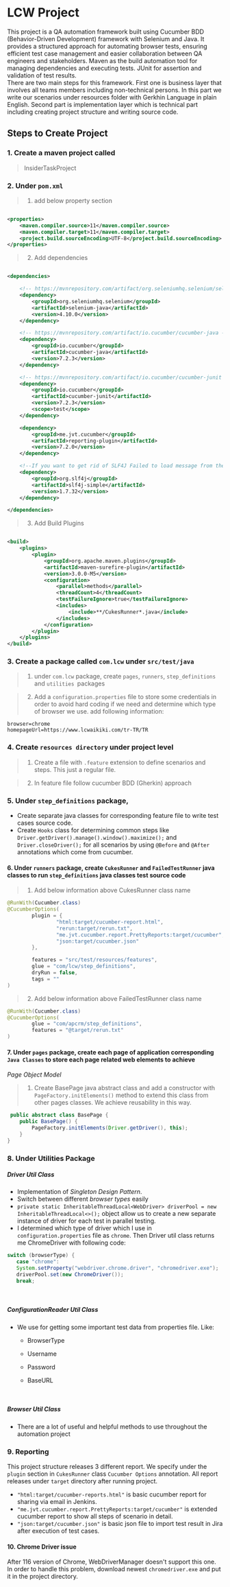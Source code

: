 # LCW Project

This project is a QA automation framework built using Cucumber BDD (Behavior-Driven Development) framework with Selenium
and Java. It provides a structured approach for automating browser tests, ensuring efficient test case management and
easier collaboration between QA engineers and stakeholders. Maven as the build automation tool for managing dependencies
and executing tests. JUnit for assertion and validation of test results.
<br />
There are two main steps for this framework. First one is business layer that involves all teams members including non-technical persons. In this part we write our scenarios under resources folder with Gerkhin Language in plain English. Second part is implementation layer which is technical part including creating project structure and writing source code.

## Steps to Create Project

### 1. Create a maven project called

> InsiderTaskProject

### 2. Under `pom.xml`

> 1. add below property section

```xml

<properties>
    <maven.compiler.source>11</maven.compiler.source>
    <maven.compiler.target>11</maven.compiler.target>
    <project.build.sourceEncoding>UTF-8</project.build.sourceEncoding>
</properties>
```

> 2. Add dependencies

```xml

<dependencies>

    <!-- https://mvnrepository.com/artifact/org.seleniumhq.selenium/selenium-java -->
    <dependency>
        <groupId>org.seleniumhq.selenium</groupId>
        <artifactId>selenium-java</artifactId>
        <version>4.10.0</version>
    </dependency>

    <!-- https://mvnrepository.com/artifact/io.cucumber/cucumber-java -->
    <dependency>
        <groupId>io.cucumber</groupId>
        <artifactId>cucumber-java</artifactId>
        <version>7.2.3</version>
    </dependency>

    <!-- https://mvnrepository.com/artifact/io.cucumber/cucumber-junit -->
    <dependency>
        <groupId>io.cucumber</groupId>
        <artifactId>cucumber-junit</artifactId>
        <version>7.2.3</version>
        <scope>test</scope>
    </dependency>

    <dependency>
        <groupId>me.jvt.cucumber</groupId>
        <artifactId>reporting-plugin</artifactId>
        <version>7.2.0</version>
    </dependency>

    <!--If you want to get rid of SLF4J Failed to load message from the console -->
    <dependency>
        <groupId>org.slf4j</groupId>
        <artifactId>slf4j-simple</artifactId>
        <version>1.7.32</version>
    </dependency>

</dependencies>
 ```

> 3. Add Build Plugins

```xml

<build>
    <plugins>
        <plugin>
            <groupId>org.apache.maven.plugins</groupId>
            <artifactId>maven-surefire-plugin</artifactId>
            <version>3.0.0-M5</version>
            <configuration>
                <parallel>methods</parallel>
                <threadCount>4</threadCount>
                <testFailureIgnore>true</testFailureIgnore>
                <includes>
                    <include>**/CukesRunner*.java</include>
                </includes>
            </configuration>
        </plugin>
    </plugins>
</build>

```

### 3. Create a package called `com.lcw` under `src/test/java`

> 1. under `com.lcw` package, create `pages`, `runners`, `step_definitions` and `utilities `packages

> 2. Add a `configuration.properties` file to store some credentials in order to avoid hard coding if we need and
     determine which type of browser we use. add following information:

```properties
browser=chrome
homepageUrl=https://www.lcwaikiki.com/tr-TR/TR
```

### 4. Create `resources directory` under project level

> 1. Create a file with `.feature` extension to define scenarios and steps. This just a regular file.

> 2. In feature file follow cucumber BDD (Gherkin) approach

### 5. Under `step_definitions` package,

* Create separate java classes for corresponding feature file to write test cases source code.
* Create `Hooks` class for determining common steps like `Driver.getDriver().manage().window().maximize();`
  and `Driver.closeDriver();` for all scenarios by using `@Before` and `@After` annotations which come from cucumber.

#### 6. Under `runners` package, create `CukesRunner` and `FailedTestRunner` java classes to run `step_definitions` java classes test source code

> 1. Add below information above CukesRunner class name

```java
@RunWith(Cucumber.class)
@CucumberOptions(
        plugin = {
                "html:target/cucumber-report.html",
                "rerun:target/rerun.txt",
                "me.jvt.cucumber.report.PrettyReports:target/cucumber",
                "json:target/cucumber.json"
        },

        features = "src/test/resources/features",
        glue = "com/lcw/step_definitions",
        dryRun = false,
        tags = ""
)
```

> 2. Add below information above FailedTestRunner class name

```java
@RunWith(Cucumber.class)
@CucumberOptions(
        glue = "com/apcrm/step_definitions",
        features = "@target/rerun.txt"
)
```

#### 7. Under `pages` package, create each page of application corresponding `Java Classes` to store each page related web elements to achieve
_Page Object Model_

> 1. Create BasePage java abstract class and add a constructor with `PageFactory.initElements()` method to extend this
     class from other pages classes. We achieve reusability in this way.

```java
 public abstract class BasePage {
    public BasePage() {
        PageFactory.initElements(Driver.getDriver(), this);
    }
}
```

### 8. Under Utilities Package

##### Driver Util Class

* Implementation of _Singleton Design Pattern_.
* Switch between different _browser types_ easily
* `private static InheritableThreadLocal<WebDriver> driverPool = new InheritableThreadLocal<>();` object allow us to
  create a new separate instance of driver for each test in parallel testing.
* I determined which type of driver which I use in `configuration.properties` file as `chrome`. Then Driver util class returns me ChromeDriver with following code:
```java
switch (browserType) {
   case "chrome":
   System.setProperty("webdriver.chrome.driver", "chromedriver.exe");
   driverPool.set(new ChromeDriver());
   break;
```
<br/>

##### ConfigurationReader Util Class

* We use for getting some important test data from properties file. Like:
    - BrowserType
    - Username
    - Password
    - BaseURL

      <br/>
##### Browser Util Class

* There are a lot of useful and helpful methods to use throughout the automation project

### 9. Reporting

This project structure releases 3 different report. We specify under the `plugin` section in `CukesRunner`
class `Cucumber Options` annotation. All report releases under `target` directory after running project.

* `"html:target/cucumber-reports.html"` is basic cucumber report for sharing via email in Jenkins.
* `"me.jvt.cucumber.report.PrettyReports:target/cucumber"` is extended cucumber report to show all steps of scenario in
  detail.
* `"json:target/cucumber.json"` is basic json file to import test result in Jira after execution of test cases.
#### 10. Chrome Driver issue

After 116 version of Chrome, WebDriverManager doesn't support this one. In order to handle this problem, download
newest `chromedriver.exe` and put it in the project directory.
